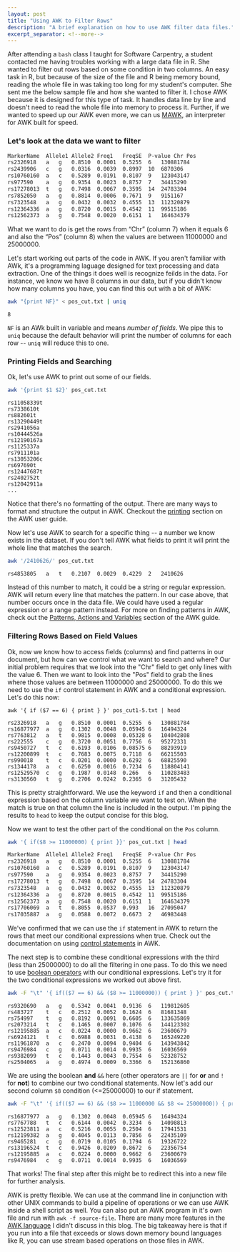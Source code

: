 ```yaml
---
layout: post
title: "Using AWK to Filter Rows"
description: "A brief explanation on how to use AWK filter data files."
excerpt_separator: <!--more-->
---
```


After attending a `bash` class I taught for Software Carpentry, a student contacted me having troubles working with a large data file in R. She wanted to filter out rows based on some condition in two columns. An easy task in R, but because of the size of the file and R being memory bound, reading the whole file in was taking too long for my student's computer.  She sent me the below sample file and how she wanted to filter it. I chose AWK because it is designed for this type of task. It handles data line by line and doesn't need to read the whole file into memory to process it.  Further, if we wanted to speed up our AWK even more, we can us [MAWK](http://invisible-island.net/mawk/mawk.html), an interpreter for AWK built for speed.  
<!--more-->

### Let's look at the data we want to filter

```bash
MarkerName  Allele1 Allele2 Freq1   FreqSE  P-value Chr Pos
rs2326918   a   g   0.8510  0.0001  0.5255  6   130881784
rs2439906   c   g   0.0316  0.0039  0.8997  10  6870306
rs10760160  a   c   0.5289  0.0191  0.8107  9   123043147
rs977590    a   g   0.9354  0.0023  0.8757  7   34415290
rs17278013  t   g   0.7498  0.0067  0.3595  14  24783304
rs7852050   a   g   0.8814  0.0006  0.7671  9   9151167
rs7323548   a   g   0.0432  0.0032  0.4555  13  112320879
rs12364336  a   g   0.8720  0.0015  0.4542  11  99515186
rs12562373  a   g   0.7548  0.0020  0.6151  1   164634379
```

What we want to do is get the rows from “Chr” (column 7) when it equals 6 and also the “Pos” (column 8) when the values are between 11000000  and 25000000.

Let's start working out parts of the code in AWK. If you aren't familiar with AWk, it's a programming laguage designed for text processing and data extraction. One of the things it does well is recognize feilds in the data. For instance, we know we have 8 columns in our data, but if you didn't know how many columns you have, you can find this out with a bit of AWK: 

```bash
awk "{print NF}" < pos_cut.txt | uniq
```

```output
8
```

`NF` is an AWk built in variable and means *number of fields*. We pipe this to `uniq` because the default behavior will print the number of columns for each row -- `uniq` will reduce this to one. 

### Printing Fields and Searching

Ok, let's use AWK to print out some of our fields.  

```bash
awk '{print $1 $2}' pos_cut.txt
```

```output
rs11058339t
rs7338610t
rs882601t
rs13290449t
rs2941056a
rs10444526a
rs12190167a
rs1125337a
rs7911101a
rs13053206c
rs697690t
rs12447687t
rs2402752t
rs12042911a
...
```

Notice that there's no formatting of the output. There are many ways to format and structure the output in AWK. Checkout the [printing](https://www.gnu.org/software/gawk/manual/gawk.html#Printing) section on the AWK user guide. 

Now let's use AWK to search for a specific thing -- a number we know exists in the dataset. If you don't tell AWK what fields to print it will print the whole line that matches the search. 

```bash
awk '/2410626/' pos_cut.txt
```

```output
rs4853805   a   t   0.2107  0.0029  0.4229  2   2410626
```

Instead of this number to match, it could be a string or regular expression. AWK will return every line that matches the pattern. In our case above, that number occurs once in the data file. We could have used a regular expression or a range pattern instead. For more on finding patterns in AWK, check out the [Patterns, Actions and Variables](https://www.gnu.org/software/gawk/manual/gawk.html#Patterns-and-Actions) section of the AWK guide. 

### Filtering Rows Based on Field Values

Ok, now we know how to access fields (columns) and find patterns in our document, but how can we control what we want to search and where? Our initial problem requires that we look into the "Chr" field to get only lines with the value 6. Then we want to look into the "Pos" field to grab the lines where those values are between 11000000  and 25000000. To do this we need to use the `if` control statement in AWK and a conditional expression. Let's do this now:

```
awk '{ if ($7 == 6) { print } }' pos_cut1-5.txt | head
```

```
rs2326918   a   g   0.8510  0.0001  0.5255  6   130881784
rs16877977  a   g   0.1302  0.0048  0.05945 6   16494324
rs7763812   a   t   0.9815  0.0008  0.05328 6   104042808
rs222555    c   g   0.3720  0.0051  0.7756  6   95272331
rs9450727   t   c   0.6193  0.0106  0.08575 6   88293919
rs12200899  t   c   0.7683  0.0075  0.7118  6   66215503
rs990018    t   c   0.0201  0.0000  0.6292  6   68825590
rs1344178   a   c   0.6250  0.0016  0.7234  6   118804141
rs12529570  c   g   0.1987  0.0148  0.266   6   110283483
rs3130560   t   g   0.2706  0.0242  0.2365  6   31205432
```

This is pretty straightforward. We use the keyword `if` and then a conditional expression based on the column variable we want to test on. When the match is true on that column the line is included in the output. I'm piping the results to `head` to keep the output concise for this blog. 

Now we want to test the other part of the conditional on the `Pos` column. 

```bash
awk '{ if($8 >= 11000000) { print }}' pos_cut.txt | head
```

```bash
MarkerName  Allele1 Allele2 Freq1   FreqSE  P-value Chr Pos
rs2326918   a   g   0.8510  0.0001  0.5255  6   130881784
rs10760160  a   c   0.5289  0.0191  0.8107  9   123043147
rs977590    a   g   0.9354  0.0023  0.8757  7   34415290
rs17278013  t   g   0.7498  0.0067  0.3595  14  24783304
rs7323548   a   g   0.0432  0.0032  0.4555  13  112320879
rs12364336  a   g   0.8720  0.0015  0.4542  11  99515186
rs12562373  a   g   0.7548  0.0020  0.6151  1   164634379
rs17706069  a   t   0.8055  0.0537  0.993   16  27095047
rs17035887  a   g   0.0588  0.0072  0.6673  2   46983448
```

We've confirmed that we can use the `if` statement in AWK to return the rows that meet our conditional expressions when true. Check out the documentation on using [control statements](https://www.gnu.org/software/gawk/manual/gawk.html#Statements) in AWK. 

The next step is to combine these conditional expressions with the third (less than 25000000) to do all the filtering in one pass. To do this we need to use [boolean operators](https://www.gnu.org/software/gawk/manual/gawk.html#Boolean-Ops) with our conditional expressions. Let's try it for the two conditional expressions we worked out above first. 

```bash
awk -F "\t" '{ if(($7 == 6) && ($8 >= 11000000)) { print } }' pos_cut.txt | tail
```

```
rs9320690   a   g   0.5342  0.0041  0.9136  6   119812605
rs483727    t   c   0.2512  0.0052  0.1624  6   81681348
rs754997    t   g   0.8192  0.0091  0.6605  6   133635869
rs2073214   t   c   0.1465  0.0007  0.1076  6   144123302
rs12195885  a   c   0.0224  0.0000  0.9662  6   23600679
rs6924121   t   c   0.6988  0.0031  0.4138  6   165249220
rs11961870  a   c   0.2470  0.0094  0.9404  6   143943842
rs9476984   c   g   0.0711  0.0014  0.9935  6   16036569
rs9382099   t   c   0.1443  0.0043  0.7554  6   52328752
rs2504065   a   g   0.4974  0.0009  0.3366  6   152136860
```

We are using the boolean **and** `&&` here (other operators are `||` for **or** and `!` for **not**) to combine our two conditional statements. Now let's add our second column `$8` condition (<=25000000) to our if statement.

```bash
awk -F "\t" '{ if(($7 == 6) && ($8 >= 11000000 && $8 <= 25000000)) { print } }' pos_cut.txt
```

```output
rs16877977  a   g   0.1302  0.0048  0.05945 6   16494324
rs7767788   t   c   0.6144  0.0042  0.3234  6   14098813
rs12523811  a   c   0.5216  0.0055  0.2504  6   17941531
rs12199382  a   g   0.4045  0.0113  0.7856  6   22435109
rs9465281   c   g   0.0719  0.0105  0.1794  6   19326722
rs13196524  t   c   0.9426  0.0209  0.8672  6   22356754
rs12195885  a   c   0.0224  0.0000  0.9662  6   23600679
rs9476984   c   g   0.0711  0.0014  0.9935  6   16036569
```

That works! The final step after this might be to redirect this into a new file for further analysis. 

AWK is pretty flexible. We can use at the command line in conjunction with other UNIX commands to build a pipeline of operations or we can use AWK inside a shell script as well. You can also put an AWK program in it's own file and run with `awk -f source-file`. There are many more features in the [AWK language](https://www.gnu.org/software/gawk/manual/gawk.html) I didn't discuss in this blog. The big takeaway here is that if you run into a file that exceeds or slows down memory bound languages like R, you can use stream based operations on those files in AWK. 

